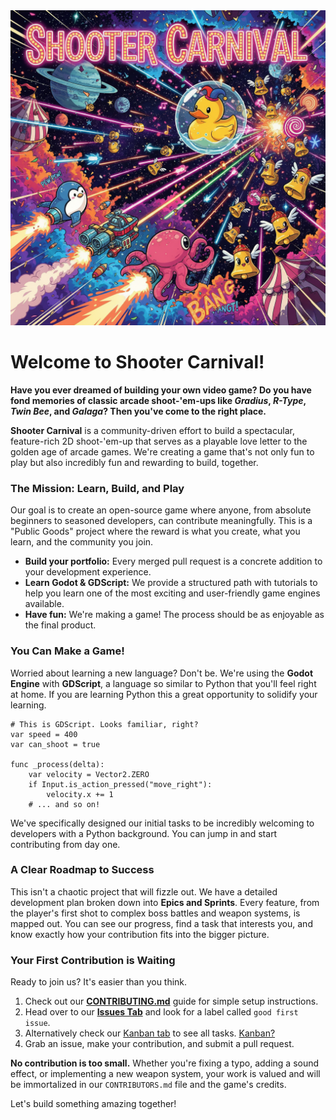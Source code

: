 <img src='docs/image/ShooterCarnival.png'>

# Welcome to Shooter Carnival!

**Have you ever dreamed of building your own video game? Do you have fond memories of classic arcade shoot-'em-ups like *Gradius*, *R-Type*, *Twin Bee*, and *Galaga*? Then you've come to the right place.**

**Shooter Carnival** is a community-driven effort to build a spectacular, feature-rich 2D shoot-'em-up that serves as a playable love letter to the golden age of arcade games. We're creating a game that's not only fun to play but also incredibly fun and rewarding to build, together.

### The Mission: Learn, Build, and Play

Our goal is to create an open-source game where anyone, from absolute beginners to seasoned developers, can contribute meaningfully. This is a "Public Goods" project where the reward is what you create, what you learn, and the community you join.

*   **Build your portfolio:** Every merged pull request is a concrete addition to your development experience.
*   **Learn Godot & GDScript:** We provide a structured path with tutorials to help you learn one of the most exciting and user-friendly game engines available.
*   **Have fun:** We're making a game! The process should be as enjoyable as the final product.

### You Can Make a Game!

Worried about learning a new language? Don't be. We're using the **Godot Engine** with **GDScript**, a language so similar to Python that you'll feel right at home. If you are learning Python this a great opportunity to solidify your learning.

```gdscript
# This is GDScript. Looks familiar, right?
var speed = 400
var can_shoot = true

func _process(delta):
    var velocity = Vector2.ZERO
    if Input.is_action_pressed("move_right"):
        velocity.x += 1
    # ... and so on!
```

We've specifically designed our initial tasks to be incredibly welcoming to developers with a Python background. You can jump in and start contributing from day one.

### A Clear Roadmap to Success

This isn't a chaotic project that will fizzle out. We have a detailed development plan broken down into **Epics and Sprints**. Every feature, from the player's first shot to complex boss battles and weapon systems, is mapped out. You can see our progress, find a task that interests you, and know exactly how your contribution fits into the bigger picture.

### Your First Contribution is Waiting

Ready to join us? It's easier than you think.

1.  Check out our **[CONTRIBUTING.md](CONTRIBUTING.md)** guide for simple setup instructions.
2.  Head over to our **[Issues Tab](https://github.com/HouZenKai/ShooterCarnival/issues)** and look for a label called `good first issue`.
3.  Alternatively check our [Kanban tab](https://github.com/orgs/HouZenKai/projects/3/views/1) to see all tasks.  [Kanban?](https://youtu.be/VtFJhHEieHM)
4.  Grab an issue, make your contribution, and submit a pull request.

**No contribution is too small.** Whether you're fixing a typo, adding a sound effect, or implementing a new weapon system, your work is valued and will be immortalized in our `CONTRIBUTORS.md` file and the game's credits.

Let's build something amazing together!
